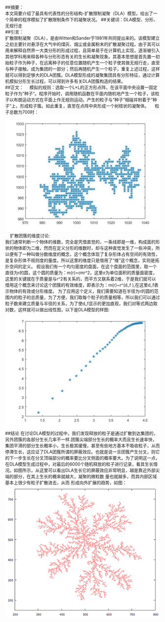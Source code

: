 ##摘要：    
本文简要介绍了最具有代表性的分形结构-扩散限制凝聚（DLA）模型。给出了一个简单的程序模拟了扩散限制条件下的凝聚状况。
##关键词：DLA模型、分形、无规行走    
##引言：    
扩散限制凝聚（DLA），是由Witten和Sander于1981年共同提出来的。该模型建立之初主要针对悬浮在大气中的煤灰、烟尘或金属粉末的扩散凝聚过程。由于其可以用来解释自然界一大类分形的形成过程，且简单易于在计算机上实现，逐渐被引入其他学科用来释各种与分形形态有关的生长和凝聚现象。其基本思想是首先置一初始粒子作为种子，在远离种子的任意位置随机产生一个粒子使其做无规行走，直至与种子接触，成为集团的一部分；然后再随机产生一个粒子，重复上述过程，这样就可以得到足够大的DLA团簇。DLA模型形成的凝聚集团具有分形特征，通过计算机模拟分形生长过程，可以得到许多有关DLA团簇构造的结果。    
##正文：    
模拟的规则：选取一个L×L的正方形点阵，在该平面中央设置一固定粒子作为“种子”。程序开始时，调用随机函数在平面内随机地产生一个粒子，该粒子以布朗运动方式在平面上作无规则运动。产生的粒子与“种子”相碰并附着于“种子”上，形成粒子簇。如此重复，直至在点阵中央形成一个树枝状的凝聚体。    
粒子总数为700时：  
![](https://github.com/oohhooh/compuational_physics_N2014301020080/blob/master/images/dla1.jpg)    
扩散团簇的维度讨论:    
我们通常判断一个物体的维数，完全是凭借直觉的，一条线即是一维，构成面的形状的物体即为二维，然而在定义分形的维数时，却与这种直觉发生了一些冲突，所以便有了一种叫做分数维度的概念，这个概念体现了复杂形体占有空间的有效性，是复杂形体不规则度的量度。所以这里的维度只是借用了“维”这个概念，实则是拓扑空间的定义。
假设我们有一个均匀密度的盘面，在这个盘面的范围里，取一个直径为r的圆，这个圆的质量为：m(r)=σπr^2，这里σ为单位面积的质量面密度，这里的关键就在于质量是与r^2有关系的，而平方又联系着2维，于是我们就可以借用这个概念来讨论这个团簇的有效维度，即表示为：m(r)~r^(d_f ),在这里d_f表示物体的有效或分形维度。
为了应用这个定义，我们需要知道在半径为r的圆的范围内的粒子的总质量，为了方便，我们取每个粒子的质量相等，所以我们可以通过粒子数来建立质量与半径的关系，为了使d_f显示的更加直观，我们对等式两边取对数，这样就可以做出线性图，以下是DLA模型的样图:    
![](https://github.com/oohhooh/compuational_physics_N2014301020080/blob/master/images/dla4.jpg)    
##结论
在讨论DLA模型的过程中，我们发现释放的粒子是通过扩散到达集团的，另外团簇的各部分生长几率不一样.团簇尖端部分生长的概率大而且生长速率快，集团平滑的部分生长概率小，生长极其缓慢，甚至有些地方基本不吸收粒子，从而停滞生长，这应证了DLA团簇所谓的屏蔽效应。也就是说一旦团簇产生分叉，则它的下一步生长在分叉顶端部分的概率要比分叉侧面的概率要大。为了说明这一点，在DLA模型生成过程中，对最后的6000个随机释放的粒子进行记录，看其生长情况。如图所示，从这里可以看出DLA生长它的屏蔽效应非常明显，越是靠近外部尖端的部分，在其上生长的概率就越大，凝聚的微粒数 量也就越多，而其内部区域基本上很少有粒子扩散进去，从而 形成向外扩展的趋势，如图：    
![](https://github.com/oohhooh/compuational_physics_N2014301020080/blob/master/images/1358666853_4718.PNG)    
